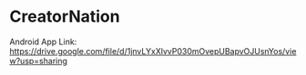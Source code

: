 # CreatorNation

Android App Link: https://drive.google.com/file/d/1jnvLYxXlvvP030mOvepUBapvOJUsnYos/view?usp=sharing
